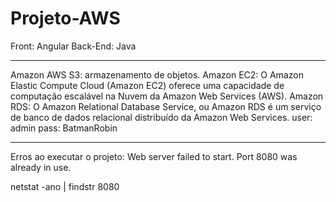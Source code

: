 # Projeto-AWS

Front: Angular
Back-End: Java

___________________________________________

Amazon AWS S3: armazenamento de objetos.
Amazon EC2: O Amazon Elastic Compute Cloud (Amazon EC2) oferece uma capacidade de computação escalável na Nuvem da Amazon Web Services (AWS). 
Amazon RDS: O Amazon Relational Database Service, ou Amazon RDS é um serviço de banco de dados relacional distribuído da Amazon Web Services.
user: admin
pass: BatmanRobin

___________________________________________


Erros ao executar o projeto:
Web server failed to start. Port 8080 was already in use.

netstat -ano | findstr 8080